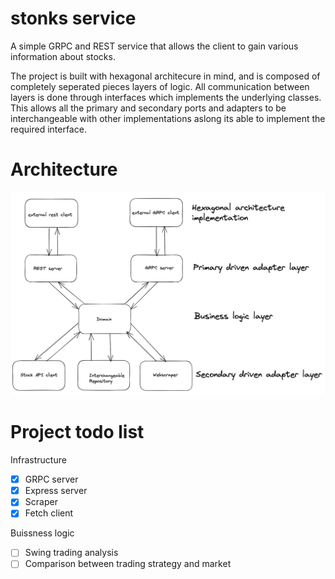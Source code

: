 # stonks service

A simple GRPC and REST service that allows the client to gain various information about stocks. 

The project is built with hexagonal architecure in mind, and is composed of completely seperated pieces layers of logic. All communication between layers is done through interfaces which implements the underlying classes. This allows all the primary and secondary ports and adapters to be interchangeable with other implementations aslong its able to implement the required interface.

# Architecture
![Alt text](docs/arch.png?raw=true "Architecture")


# Project todo list

Infrastructure
- [x] GRPC server
- [x] Express server
- [x] Scraper
- [x] Fetch client

Buissness logic
- [ ] Swing trading analysis
- [ ] Comparison between trading strategy and market
